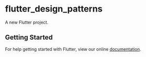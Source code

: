 # flutter_design_patterns

A new Flutter project.

## Getting Started

For help getting started with Flutter, view our online
[documentation](https://flutter.io/).
